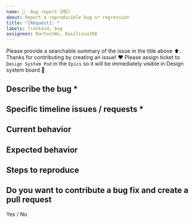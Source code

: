 ```yaml
---
name: 🐛  Bug report [MD]
about: Report a reproducible bug or regression
title: "[Request]: "
labels: frontend, bug
assignees: BartoszWu, Basilissa108
---
```


Please provide a searchable summary of the issue in the title above ⬆️.
Thanks for contributing by creating an issue! ❤️
Please assign ticket to `Design System Pod` in the `Epics` so it will be immediately visible in Design system board 🙏

## Describe the bug *
<!-- REQUIRED FIELD
        Provide a clear and concise description of the challenge you are running into. 
-->

 ## Specific timeline issues / requests *
<!-- REQUIRED FIELD 
        Is it blocking you? When will you need it approximately? 
        If possible, please include links to the related product issues here. 
 -->
 
## Current behavior
<!-- Describe what happens instead of the expected behavior.  -->

## Expected behavior
<!-- Describe what should happen.  -->

## Steps to reproduce
<!-- 
        Detailed list of steps that lead to actual result. 
        If possible please provide https://design-system.adverity.net/playroom link 
        or put snippet of code that we can reproduce issue.
 -->

##  Do you want to contribute a bug fix and create a pull request
Yes / No 